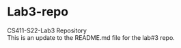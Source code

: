 # Lab3-repo
CS411-S22-Lab3 Repository \
This is an update to the README.md file for the lab#3 repo.

